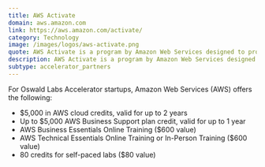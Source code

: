 ```yaml
---
title: AWS Activate
domain: aws.amazon.com
link: https://aws.amazon.com/activate/
category: Technology
image: /images/logos/aws-activate.png
quote: AWS Activate is a program by Amazon Web Services designed to provide startups with the low cost, easy to use cloud computing resources they need to scale and grow their businesses.
description: AWS Activate is a program by Amazon Web Services designed to provide startups with the low cost, easy to use cloud computing resources they need to scale and grow their businesses.
subtype: accelerator_partners
---
```


For Oswald Labs Accelerator startups, Amazon Web Services (AWS) offers the following:

- $5,000 in AWS cloud credits, valid for up to 2 years
- Up to $5,000 AWS Business Support plan credit, valid for up to 1 year
- AWS Business Essentials Online Training ($600 value)
- AWS Technical Essentials Online Training or In-Person Training ($600 value)
- 80 credits for self-paced labs ($80 value)